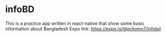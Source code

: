 # infoBD
This is a practice app written in react-native that show some basic information about Bangladesh
Expo link: https://expo.io/@pritomn7/infobd
